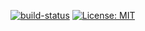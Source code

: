[![build-status](https://img.shields.io/travis/2start/bakker.svg?branch=master)](https://travis-ci.org/2start/bakker)
[![License: MIT](https://img.shields.io/badge/License-MIT-yellow.svg)](https://opensource.org/licenses/MIT)
